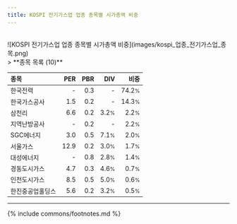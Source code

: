 ```yaml
---
title: KOSPI 전기가스업 업종 종목별 시가총액 비중
---
```

<br>
![KOSPI 전기가스업 업종 종목별 시가총액 비중](images/kospi_업종_전기가스업_종목.png)
<br>
> **종목 목록 (10)**<a id="list"></a>

| **종목** | **PER** | **PBR** | **DIV** | **비중** |
| :------- | ------: | ------: | ------: | -------: |
| 한국전력 | - | 0.3 | - | 74.2<small>%</small> |
| 한국가스공사 | 1.5 | 0.2 | - | 14.3<small>%</small> |
| 삼천리 | 6.6 | 0.2 | 3.2<small>%</small> | 2.2<small>%</small> |
| 지역난방공사 | - | 0.2 | - | 2.2<small>%</small> |
| SGC에너지 | 3.0 | 0.5 | 7.1<small>%</small> | 2.0<small>%</small> |
| 서울가스 | 12.9 | 0.2 | 3.0<small>%</small> | 1.7<small>%</small> |
| 대성에너지 | - | 0.8 | 2.8<small>%</small> | 1.4<small>%</small> |
| 경동도시가스 | 4.7 | 0.3 | 4.6<small>%</small> | 0.7<small>%</small> |
| 인천도시가스 | 8.5 | 0.5 | 5.0<small>%</small> | 0.6<small>%</small> |
| 한진중공업홀딩스 | 5.6 | 0.2 | 3.2<small>%</small> | 0.5<small>%</small> |

---
{% include commons/footnotes.md %}